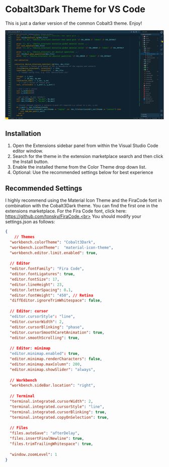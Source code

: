 # Cobalt3Dark Theme for VS Code

This is just a darker version of the common Cobalt3 theme. Enjoy!

![](Cobalt3Dark_picture.png)

## Installation
1. Open the Extensions sidebar panel from within the Visual Studio Code editor window.
2. Search for the theme in the extension marketplace search and then click the Install button.
3. Enable the installed theme from the Color Theme drop down list.
4. Optional: Use the recommended settings below for best experience

## Recommended Settings
I highly recommend using the Material Icon Theme and the FiraCode font in combination with the Cobalt3Dark theme. You can find the first one in the extensions marketplace. For the Fira Code font, click here: https://github.com/tonsky/FiraCode.<br>
You should modify your settings.json as follows:

```json
{
    // Themes
  "workbench.colorTheme": "Cobalt3Dark",
  "workbench.iconTheme":  "material-icon-theme",
  "workbench.editor.limit.enabled": true,

  // Editor
  "editor.fontFamily": "Fira Code",
  "editor.fontLigatures": true,
  "editor.fontSize": 17,
  "editor.lineHeight": 23,
  "editor.letterSpacing": 0.1,
  "editor.fontWeight": "450", // Retina
  "diffEditor.ignoreTrimWhitespace": false,

  // Editor: cursor
  "editor.cursorStyle": "line",
  "editor.cursorWidth": 2,
  "editor.cursorBlinking": "phase",
  "editor.cursorSmoothCaretAnimation": true,
  "editor.smoothScrolling": true,

  // Editor: minimap
  "editor.minimap.enabled": true,
  "editor.minimap.renderCharacters": false,
  "editor.minimap.maxColumn": 200,
  "editor.minimap.showSlider": "always",

  // Workbench
  "workbench.sideBar.location": "right",

  // Terminal
  "terminal.integrated.cursorWidth": 2,
  "terminal.integrated.cursorStyle": "line",
  "terminal.integrated.cursorBlinking": true,
  "terminal.integrated.copyOnSelection": true,

  // Files
  "files.autoSave": "afterDelay",
  "files.insertFinalNewline": true,
  "files.trimTrailingWhitespace": true,

  "window.zoomLevel": 1
}
```


